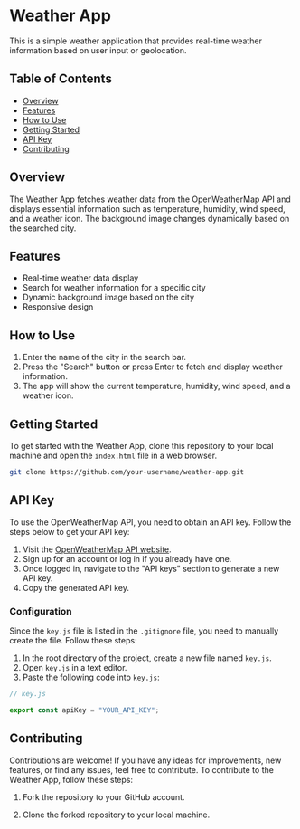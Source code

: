 # Weather App

This is a simple weather application that provides real-time weather information based on user input or geolocation.

## Table of Contents
- [Overview](#overview)
- [Features](#features)
- [How to Use](#how-to-use)
- [Getting Started](#getting-started)
- [API Key](#api-key)
- [Contributing](#contributing)

## Overview

The Weather App fetches weather data from the OpenWeatherMap API and displays essential information such as temperature, humidity, wind speed, and a weather icon. The background image changes dynamically based on the searched city.

## Features

- Real-time weather data display
- Search for weather information for a specific city
- Dynamic background image based on the city
- Responsive design

## How to Use

1. Enter the name of the city in the search bar.
2. Press the "Search" button or press Enter to fetch and display weather information.
3. The app will show the current temperature, humidity, wind speed, and a weather icon.

## Getting Started

To get started with the Weather App, clone this repository to your local machine and open the `index.html` file in a web browser.

```bash
git clone https://github.com/your-username/weather-app.git
```
## API Key

To use the OpenWeatherMap API, you need to obtain an API key. Follow the steps below to get your API key:

1. Visit the [OpenWeatherMap API website](https://openweathermap.org/appid).
2. Sign up for an account or log in if you already have one.
3. Once logged in, navigate to the "API keys" section to generate a new API key.
4. Copy the generated API key.

### Configuration

Since the `key.js` file is listed in the `.gitignore` file, you need to manually create the file. Follow these steps:

1. In the root directory of the project, create a new file named `key.js`.
2. Open `key.js` in a text editor.
3. Paste the following code into `key.js`:

```javascript
// key.js

export const apiKey = "YOUR_API_KEY";
```

## Contributing

Contributions are welcome! If you have any ideas for improvements, new features, or find any issues, feel free to contribute. To contribute to the Weather App, follow these steps:

1. Fork the repository to your GitHub account.

2. Clone the forked repository to your local machine.

